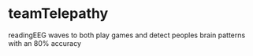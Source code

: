# teamTelepathy
readingEEG waves to both play games and detect peoples brain patterns with an 80% accuracy
